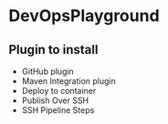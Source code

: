 # DevOpsPlayground

## Plugin to install

- GitHub plugin
- Maven Integration plugin
- Deploy to container 
- Publish Over SSH
- SSH Pipeline Steps
